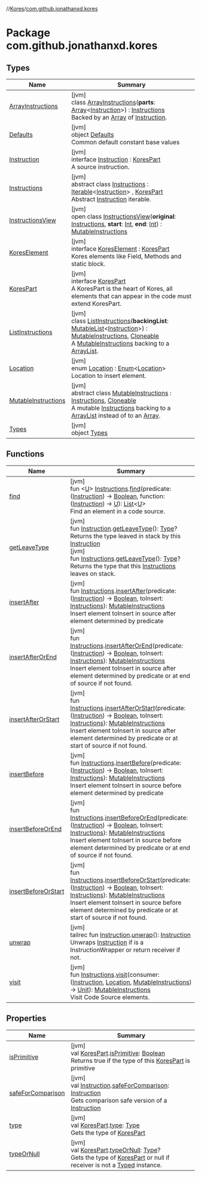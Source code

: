 //[Kores](../../index.md)/[com.github.jonathanxd.kores](index.md)

# Package com.github.jonathanxd.kores

## Types

| Name | Summary |
|---|---|
| [ArrayInstructions](-array-instructions/index.md) | [jvm]<br>class [ArrayInstructions](-array-instructions/index.md)(**parts**: [Array](https://kotlinlang.org/api/latest/jvm/stdlib/kotlin/-array/index.html)<[Instruction](-instruction/index.md)>) : [Instructions](-instructions/index.md)<br>Backed by an [Array](https://kotlinlang.org/api/latest/jvm/stdlib/kotlin/-array/index.html) of [Instruction](-instruction/index.md). |
| [Defaults](-defaults/index.md) | [jvm]<br>object [Defaults](-defaults/index.md)<br>Common default constant base values |
| [Instruction](-instruction/index.md) | [jvm]<br>interface [Instruction](-instruction/index.md) : [KoresPart](-kores-part/index.md)<br>A source instruction. |
| [Instructions](-instructions/index.md) | [jvm]<br>abstract class [Instructions](-instructions/index.md) : [Iterable](https://kotlinlang.org/api/latest/jvm/stdlib/kotlin.collections/-iterable/index.html)<[Instruction](-instruction/index.md)> , [KoresPart](-kores-part/index.md)<br>Abstract [Instruction](-instruction/index.md) iterable. |
| [InstructionsView](-instructions-view/index.md) | [jvm]<br>open class [InstructionsView](-instructions-view/index.md)(**original**: [Instructions](-instructions/index.md), **start**: [Int](https://kotlinlang.org/api/latest/jvm/stdlib/kotlin/-int/index.html), **end**: [Int](https://kotlinlang.org/api/latest/jvm/stdlib/kotlin/-int/index.html)) : [MutableInstructions](-mutable-instructions/index.md) |
| [KoresElement](-kores-element/index.md) | [jvm]<br>interface [KoresElement](-kores-element/index.md) : [KoresPart](-kores-part/index.md)<br>Kores elements like Field, Methods and static block. |
| [KoresPart](-kores-part/index.md) | [jvm]<br>interface [KoresPart](-kores-part/index.md)<br>A KoresPart is the heart of Kores, all elements that can appear in the code must extend KoresPart. |
| [ListInstructions](-list-instructions/index.md) | [jvm]<br>class [ListInstructions](-list-instructions/index.md)(**backingList**: [MutableList](https://kotlinlang.org/api/latest/jvm/stdlib/kotlin.collections/-mutable-list/index.html)<[Instruction](-instruction/index.md)>) : [MutableInstructions](-mutable-instructions/index.md), [Cloneable](https://kotlinlang.org/api/latest/jvm/stdlib/kotlin/-cloneable/index.html)<br>A [MutableInstructions](-mutable-instructions/index.md) backing to a [ArrayList](https://docs.oracle.com/javase/8/docs/api/java/util/ArrayList.html). |
| [Location](-location/index.md) | [jvm]<br>enum [Location](-location/index.md) : [Enum](https://kotlinlang.org/api/latest/jvm/stdlib/kotlin/-enum/index.html)<[Location](-location/index.md)> <br>Location to insert element. |
| [MutableInstructions](-mutable-instructions/index.md) | [jvm]<br>abstract class [MutableInstructions](-mutable-instructions/index.md) : [Instructions](-instructions/index.md), [Cloneable](https://kotlinlang.org/api/latest/jvm/stdlib/kotlin/-cloneable/index.html)<br>A mutable [Instructions](-instructions/index.md) backing to a [ArrayList](https://docs.oracle.com/javase/8/docs/api/java/util/ArrayList.html) instead of to an [Array](https://kotlinlang.org/api/latest/jvm/stdlib/kotlin/-array/index.html). |
| [Types](-types/index.md) | [jvm]<br>object [Types](-types/index.md) |

## Functions

| Name | Summary |
|---|---|
| [find](find.md) | [jvm]<br>fun <[U](find.md)> [Instructions](-instructions/index.md).[find](find.md)(predicate: ([Instruction](-instruction/index.md)) -> [Boolean](https://kotlinlang.org/api/latest/jvm/stdlib/kotlin/-boolean/index.html), function: ([Instruction](-instruction/index.md)) -> [U](find.md)): [List](https://kotlinlang.org/api/latest/jvm/stdlib/kotlin.collections/-list/index.html)<[U](find.md)><br>Find an element in a code source. |
| [getLeaveType](get-leave-type.md) | [jvm]<br>fun [Instruction](-instruction/index.md).[getLeaveType](get-leave-type.md)(): [Type](https://docs.oracle.com/javase/8/docs/api/java/lang/reflect/Type.html)?<br>Returns the type leaved in stack by this [Instruction](-instruction/index.md)<br>[jvm]<br>fun [Instructions](-instructions/index.md).[getLeaveType](get-leave-type.md)(): [Type](https://docs.oracle.com/javase/8/docs/api/java/lang/reflect/Type.html)?<br>Returns the type that this [Instructions](-instructions/index.md) leaves on stack. |
| [insertAfter](insert-after.md) | [jvm]<br>fun [Instructions](-instructions/index.md).[insertAfter](insert-after.md)(predicate: ([Instruction](-instruction/index.md)) -> [Boolean](https://kotlinlang.org/api/latest/jvm/stdlib/kotlin/-boolean/index.html), toInsert: [Instructions](-instructions/index.md)): [MutableInstructions](-mutable-instructions/index.md)<br>Insert element toInsert in source after element determined by predicate |
| [insertAfterOrEnd](insert-after-or-end.md) | [jvm]<br>fun [Instructions](-instructions/index.md).[insertAfterOrEnd](insert-after-or-end.md)(predicate: ([Instruction](-instruction/index.md)) -> [Boolean](https://kotlinlang.org/api/latest/jvm/stdlib/kotlin/-boolean/index.html), toInsert: [Instructions](-instructions/index.md)): [MutableInstructions](-mutable-instructions/index.md)<br>Insert element toInsert in source after element determined by predicate or at end of source if not found. |
| [insertAfterOrStart](insert-after-or-start.md) | [jvm]<br>fun [Instructions](-instructions/index.md).[insertAfterOrStart](insert-after-or-start.md)(predicate: ([Instruction](-instruction/index.md)) -> [Boolean](https://kotlinlang.org/api/latest/jvm/stdlib/kotlin/-boolean/index.html), toInsert: [Instructions](-instructions/index.md)): [MutableInstructions](-mutable-instructions/index.md)<br>Insert element toInsert in source after element determined by predicate or at start of source if not found. |
| [insertBefore](insert-before.md) | [jvm]<br>fun [Instructions](-instructions/index.md).[insertBefore](insert-before.md)(predicate: ([Instruction](-instruction/index.md)) -> [Boolean](https://kotlinlang.org/api/latest/jvm/stdlib/kotlin/-boolean/index.html), toInsert: [Instructions](-instructions/index.md)): [MutableInstructions](-mutable-instructions/index.md)<br>Insert element toInsert in source before element determined by predicate |
| [insertBeforeOrEnd](insert-before-or-end.md) | [jvm]<br>fun [Instructions](-instructions/index.md).[insertBeforeOrEnd](insert-before-or-end.md)(predicate: ([Instruction](-instruction/index.md)) -> [Boolean](https://kotlinlang.org/api/latest/jvm/stdlib/kotlin/-boolean/index.html), toInsert: [Instructions](-instructions/index.md)): [MutableInstructions](-mutable-instructions/index.md)<br>Insert element toInsert in source before element determined by predicate or at end of source if not found. |
| [insertBeforeOrStart](insert-before-or-start.md) | [jvm]<br>fun [Instructions](-instructions/index.md).[insertBeforeOrStart](insert-before-or-start.md)(predicate: ([Instruction](-instruction/index.md)) -> [Boolean](https://kotlinlang.org/api/latest/jvm/stdlib/kotlin/-boolean/index.html), toInsert: [Instructions](-instructions/index.md)): [MutableInstructions](-mutable-instructions/index.md)<br>Insert element toInsert in source before element determined by predicate or at start of source if not found. |
| [unwrap](unwrap.md) | [jvm]<br>tailrec fun [Instruction](-instruction/index.md).[unwrap](unwrap.md)(): [Instruction](-instruction/index.md)<br>Unwraps [Instruction](-instruction/index.md) if is a InstructionWrapper or return receiver if not. |
| [visit](visit.md) | [jvm]<br>fun [Instructions](-instructions/index.md).[visit](visit.md)(consumer: ([Instruction](-instruction/index.md), [Location](-location/index.md), [MutableInstructions](-mutable-instructions/index.md)) -> [Unit](https://kotlinlang.org/api/latest/jvm/stdlib/kotlin/-unit/index.html)): [MutableInstructions](-mutable-instructions/index.md)<br>Visit Code Source elements. |

## Properties

| Name | Summary |
|---|---|
| [isPrimitive](is-primitive.md) | [jvm]<br>val [KoresPart](-kores-part/index.md).[isPrimitive](is-primitive.md): [Boolean](https://kotlinlang.org/api/latest/jvm/stdlib/kotlin/-boolean/index.html)<br>Returns true if the type of this [KoresPart](-kores-part/index.md) is primitive |
| [safeForComparison](safe-for-comparison.md) | [jvm]<br>val [Instruction](-instruction/index.md).[safeForComparison](safe-for-comparison.md): [Instruction](-instruction/index.md)<br>Gets comparison safe version of a [Instruction](-instruction/index.md) |
| [type](type.md) | [jvm]<br>val [KoresPart](-kores-part/index.md).[type](type.md): [Type](https://docs.oracle.com/javase/8/docs/api/java/lang/reflect/Type.html)<br>Gets the type of [KoresPart](-kores-part/index.md) |
| [typeOrNull](type-or-null.md) | [jvm]<br>val [KoresPart](-kores-part/index.md).[typeOrNull](type-or-null.md): [Type](https://docs.oracle.com/javase/8/docs/api/java/lang/reflect/Type.html)?<br>Gets the type of [KoresPart](-kores-part/index.md) or null if receiver is not a [Typed](../com.github.jonathanxd.kores.base/-typed/index.md) instance. |
